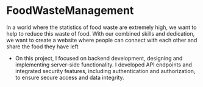# FoodWasteManagement
In a world where the statistics of food waste are extremely high, we want to help to reduce this waste of food. With our combined skills and dedication, we want to create a website where people can connect with each other and share the food they have left

 * On this project, I focused on backend development, designing and implementing server-side functionality. I developed API endpoints and integrated security features, including authentication and authorization, to ensure secure access and data integrity.
